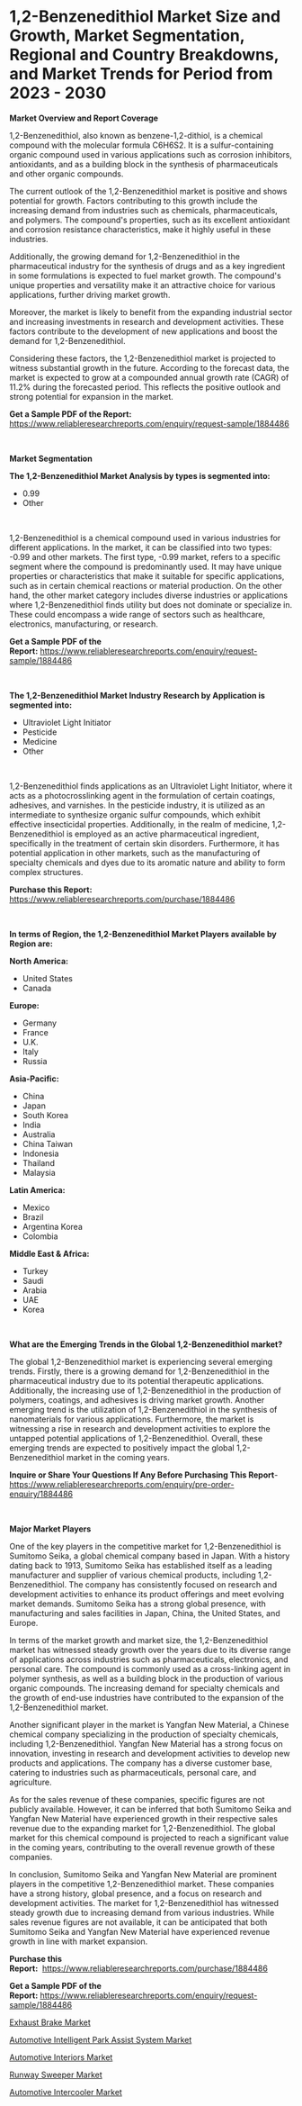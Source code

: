 <p><h1>1,2-Benzenedithiol Market Size and Growth, Market Segmentation, Regional and Country Breakdowns, and Market Trends for Period from 2023 -  2030</h1></p><p><strong>Market Overview and Report Coverage</strong></p>
<p><p>1,2-Benzenedithiol, also known as benzene-1,2-dithiol, is a chemical compound with the molecular formula C6H6S2. It is a sulfur-containing organic compound used in various applications such as corrosion inhibitors, antioxidants, and as a building block in the synthesis of pharmaceuticals and other organic compounds.</p><p>The current outlook of the 1,2-Benzenedithiol market is positive and shows potential for growth. Factors contributing to this growth include the increasing demand from industries such as chemicals, pharmaceuticals, and polymers. The compound's properties, such as its excellent antioxidant and corrosion resistance characteristics, make it highly useful in these industries.</p><p>Additionally, the growing demand for 1,2-Benzenedithiol in the pharmaceutical industry for the synthesis of drugs and as a key ingredient in some formulations is expected to fuel market growth. The compound's unique properties and versatility make it an attractive choice for various applications, further driving market growth.</p><p>Moreover, the market is likely to benefit from the expanding industrial sector and increasing investments in research and development activities. These factors contribute to the development of new applications and boost the demand for 1,2-Benzenedithiol.</p><p>Considering these factors, the 1,2-Benzenedithiol market is projected to witness substantial growth in the future. According to the forecast data, the market is expected to grow at a compounded annual growth rate (CAGR) of 11.2% during the forecasted period. This reflects the positive outlook and strong potential for expansion in the market.</p></p>
<p><strong>Get a Sample PDF of the Report:</strong> <a href="https://www.reliableresearchreports.com/enquiry/request-sample/1884486">https://www.reliableresearchreports.com/enquiry/request-sample/1884486</a></p>
<p>&nbsp;</p>
<p><strong>Market Segmentation</strong></p>
<p><strong>The 1,2-Benzenedithiol Market Analysis by types is segmented into:</strong></p>
<p><ul><li>0.99</li><li>Other</li></ul></p>
<p>&nbsp;</p>
<p><p>1,2-Benzenedithiol is a chemical compound used in various industries for different applications. In the market, it can be classified into two types: -0.99 and other markets. The first type, -0.99 market, refers to a specific segment where the compound is predominantly used. It may have unique properties or characteristics that make it suitable for specific applications, such as in certain chemical reactions or material production. On the other hand, the other market category includes diverse industries or applications where 1,2-Benzenedithiol finds utility but does not dominate or specialize in. These could encompass a wide range of sectors such as healthcare, electronics, manufacturing, or research.</p></p>
<p><strong>Get a Sample PDF of the Report:</strong>&nbsp;<a href="https://www.reliableresearchreports.com/enquiry/request-sample/1884486">https://www.reliableresearchreports.com/enquiry/request-sample/1884486</a></p>
<p>&nbsp;</p>
<p><strong>The 1,2-Benzenedithiol Market Industry Research by Application is segmented into:</strong></p>
<p><ul><li>Ultraviolet Light Initiator</li><li>Pesticide</li><li>Medicine</li><li>Other</li></ul></p>
<p>&nbsp;</p>
<p><p>1,2-Benzenedithiol finds applications as an Ultraviolet Light Initiator, where it acts as a photocrosslinking agent in the formulation of certain coatings, adhesives, and varnishes. In the pesticide industry, it is utilized as an intermediate to synthesize organic sulfur compounds, which exhibit effective insecticidal properties. Additionally, in the realm of medicine, 1,2-Benzenedithiol is employed as an active pharmaceutical ingredient, specifically in the treatment of certain skin disorders. Furthermore, it has potential application in other markets, such as the manufacturing of specialty chemicals and dyes due to its aromatic nature and ability to form complex structures.</p></p>
<p><strong>Purchase this Report:</strong>&nbsp; <a href="https://www.reliableresearchreports.com/purchase/1884486">https://www.reliableresearchreports.com/purchase/1884486</a></p>
<p>&nbsp;</p>
<p><strong>In terms of Region, the 1,2-Benzenedithiol Market Players available by Region are:</strong></p>
<p>
    <p> <strong> North America: </strong>
        <ul>
            <li>United States</li>
            <li>Canada</li>
        </ul>
        </p> 
    <p> <strong> Europe: </strong>
        <ul>
            <li>Germany</li>
            <li>France</li>
            <li>U.K.</li>
            <li>Italy</li>
            <li>Russia</li>
        </ul>
        </p> 
    <p> <strong> Asia-Pacific: </strong>
        <ul>
            <li>China</li>
            <li>Japan</li>
            <li>South Korea</li>
            <li>India</li>
            <li>Australia</li>
            <li>China Taiwan</li>
            <li>Indonesia</li>
            <li>Thailand</li>
            <li>Malaysia</li>
        </ul>
        </p> 
    <p> <strong> Latin America: </strong>
        <ul>
            <li>Mexico</li>
            <li>Brazil</li>
            <li>Argentina Korea</li>
            <li>Colombia</li>
        </ul>
        </p> 
    <p> <strong> Middle East & Africa: </strong>
        <ul>
            <li>Turkey</li>
            <li>Saudi</li>
            <li>Arabia</li>
            <li>UAE</li>
            <li>Korea</li>
        </ul>
    </p>
    </p>
<p>&nbsp;</p>
<p><strong>What are the Emerging Trends in the Global 1,2-Benzenedithiol market?</strong></p>
<p><p>The global 1,2-Benzenedithiol market is experiencing several emerging trends. Firstly, there is a growing demand for 1,2-Benzenedithiol in the pharmaceutical industry due to its potential therapeutic applications. Additionally, the increasing use of 1,2-Benzenedithiol in the production of polymers, coatings, and adhesives is driving market growth. Another emerging trend is the utilization of 1,2-Benzenedithiol in the synthesis of nanomaterials for various applications. Furthermore, the market is witnessing a rise in research and development activities to explore the untapped potential applications of 1,2-Benzenedithiol. Overall, these emerging trends are expected to positively impact the global 1,2-Benzenedithiol market in the coming years.</p></p>
<p><strong>Inquire or Share Your Questions If Any Before Purchasing This Report</strong>- <a href="https://www.reliableresearchreports.com/enquiry/pre-order-enquiry/1884486">https://www.reliableresearchreports.com/enquiry/pre-order-enquiry/1884486</a></p>
<p>&nbsp;</p>
<p><strong>Major Market Players</strong></p>
<p><p>One of the key players in the competitive market for 1,2-Benzenedithiol is Sumitomo Seika, a global chemical company based in Japan. With a history dating back to 1913, Sumitomo Seika has established itself as a leading manufacturer and supplier of various chemical products, including 1,2-Benzenedithiol. The company has consistently focused on research and development activities to enhance its product offerings and meet evolving market demands. Sumitomo Seika has a strong global presence, with manufacturing and sales facilities in Japan, China, the United States, and Europe.</p><p>In terms of the market growth and market size, the 1,2-Benzenedithiol market has witnessed steady growth over the years due to its diverse range of applications across industries such as pharmaceuticals, electronics, and personal care. The compound is commonly used as a cross-linking agent in polymer synthesis, as well as a building block in the production of various organic compounds. The increasing demand for specialty chemicals and the growth of end-use industries have contributed to the expansion of the 1,2-Benzenedithiol market.</p><p>Another significant player in the market is Yangfan New Material, a Chinese chemical company specializing in the production of specialty chemicals, including 1,2-Benzenedithiol. Yangfan New Material has a strong focus on innovation, investing in research and development activities to develop new products and applications. The company has a diverse customer base, catering to industries such as pharmaceuticals, personal care, and agriculture.</p><p>As for the sales revenue of these companies, specific figures are not publicly available. However, it can be inferred that both Sumitomo Seika and Yangfan New Material have experienced growth in their respective sales revenue due to the expanding market for 1,2-Benzenedithiol. The global market for this chemical compound is projected to reach a significant value in the coming years, contributing to the overall revenue growth of these companies.</p><p>In conclusion, Sumitomo Seika and Yangfan New Material are prominent players in the competitive 1,2-Benzenedithiol market. These companies have a strong history, global presence, and a focus on research and development activities. The market for 1,2-Benzenedithiol has witnessed steady growth due to increasing demand from various industries. While sales revenue figures are not available, it can be anticipated that both Sumitomo Seika and Yangfan New Material have experienced revenue growth in line with market expansion.</p></p>
<p><strong>Purchase this Report:</strong>&nbsp;&nbsp;<a href="https://www.reliableresearchreports.com/purchase/1884486">https://www.reliableresearchreports.com/purchase/1884486</a></p>
<p></p>
<p><strong>Get a Sample PDF of the Report:</strong>&nbsp;<a href="https://www.reliableresearchreports.com/enquiry/request-sample/1884486">https://www.reliableresearchreports.com/enquiry/request-sample/1884486</a></p>
<p><p><a href="https://medium.com/@angelaarnold1941/exhaust-brake-market-share-evolution-and-market-growth-trends-2023-2030-d3ca3c790088">Exhaust Brake Market</a></p><p><a href="https://medium.com/@rosejohnson762014/automotive-intelligent-park-assist-system-market-size-market-outlook-and-market-forecast-2023-to-e20ae6385271">Automotive Intelligent Park Assist System Market</a></p><p><a href="https://medium.com/@tammyfreeman2022/automotive-interiors-market-research-report-its-history-and-forecast-2023-to-2030-63e617ce77f7">Automotive Interiors Market</a></p><p><a href="https://medium.com/@anndavis1924/runway-sweeper-market-exploring-market-share-market-trends-and-future-growth-ccde40c1f665">Runway Sweeper Market</a></p><p><a href="https://medium.com/@samanthareed1916/automotive-intercooler-market-size-market-outlook-and-market-forecast-2023-to-2030-99f10abdbfe5">Automotive Intercooler Market</a></p></p>